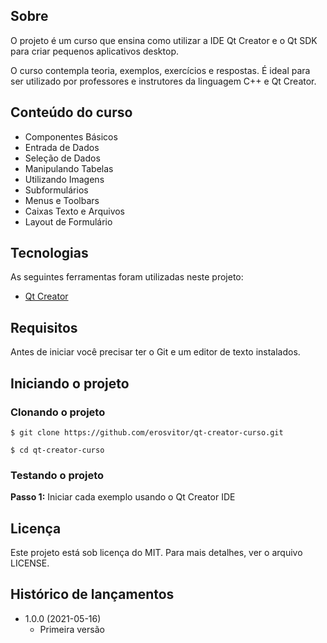 ## Sobre
O projeto é um curso que ensina como utilizar a IDE Qt Creator e o Qt SDK para criar pequenos aplicativos desktop. 

O curso contempla teoria, exemplos, exercícios e respostas. É ideal para ser utilizado por professores e instrutores da linguagem C++ e Qt Creator.

## Conteúdo do curso
* Componentes Básicos
* Entrada de Dados
* Seleção de Dados
* Manipulando Tabelas
* Utilizando Imagens
* Subformulários
* Menus e Toolbars
* Caixas Texto e Arquivos
* Layout de Formulário

## Tecnologias
As seguintes ferramentas foram utilizadas neste projeto:

* [Qt Creator](https://www.qt.io/product/development-tools)

## Requisitos
Antes de iniciar você precisar ter o Git e um editor de texto instalados.

## Iniciando o projeto

### Clonando o projeto
```
$ git clone https://github.com/erosvitor/qt-creator-curso.git

$ cd qt-creator-curso
```

### Testando o projeto
**Passo 1:** Iniciar cada exemplo usando o Qt Creator IDE

## Licença
Este projeto está sob licença do MIT. Para mais detalhes, ver o arquivo LICENSE.

## Histórico de lançamentos

* 1.0.0 (2021-05-16)
    * Primeira versão

